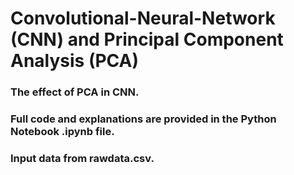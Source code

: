 # Convolutional-Neural-Network (CNN) and Principal Component Analysis (PCA)
### The effect of PCA in CNN.
### Full code and explanations are provided in the Python Notebook .ipynb file.
### Input data from rawdata.csv.
